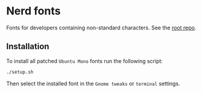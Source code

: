 # Nerd fonts

Fonts for developers containing non-standard characters. See the [root repo](https://github.com/ryanoasis/nerd-fonts/tree/master).

## Installation

To install all patched `Ubuntu Mono` fonts run the following script:

```sh
./setup.sh
```

Then select the installed font in the `Gnome tweaks` or `terminal` settings.
